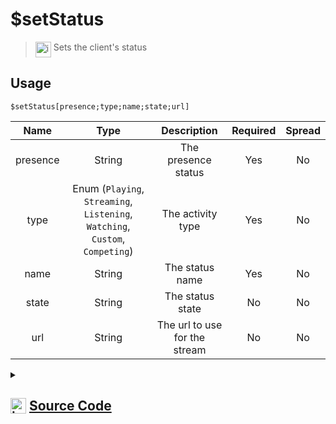# $setStatus
> <img align="top" src="https://upload.wikimedia.org/wikipedia/commons/thumb/e/e4/Infobox_info_icon.svg/160px-Infobox_info_icon.svg.png?20150409153300" alt="image" width="25" height="auto"> Sets the client's status
## Usage
```
$setStatus[presence;type;name;state;url]
```
| Name | Type | Description | Required | Spread
| :---: | :---: | :---: | :---: | :---: |
presence | String | The presence status | Yes | No
type | Enum (`Playing`, `Streaming`, `Listening`, `Watching`, `Custom`, `Competing`) | The activity type | Yes | No
name | String | The status name | Yes | No
state | String | The status state | No | No
url | String | The url to use for the stream | No | No
<details>
<summary>
    
## <img align="top" src="https://cdn4.iconfinder.com/data/icons/iconsimple-logotypes/512/github-512.png" alt="image" width="25" height="auto">  [Source Code](https://github.com/tryforge/ForgeScript-V2/blob/main/src/native/setStatus.ts)
    
</summary>
    
```ts
import { ActivityType, PresenceStatusData, PresenceUpdateStatus } from "discord.js"
import { ArgType, NativeFunction, Return } from "../structures"

export default new NativeFunction({
    name: "$setStatus",
    description: "Sets the client's status",
    unwrap: true,
    args: [
        {
            name: "presence",
            description: "The presence status",
            type: ArgType.String,
            rest: false,
            required: true
        },
        {
            name: "type",
            description: "The activity type",
            rest: false,
            type: ArgType.Enum,
            enum: ActivityType,
            required: true
        },
        {
            name: "name",
            description: "The status name",
            rest: false,
            type: ArgType.String,
            required: true
        },
        {
            name: "state",
            description: "The status state",
            rest: false,
            type: ArgType.String
        },
        {
            name: "url",
            description: "The url to use for the stream",
            rest: false,
            type: ArgType.String
        }
    ],
    brackets: true,
    execute(ctx, [ status, type, name, state, url ]) {
        ctx.client.user.setPresence({
            activities: [
                {
                    name,
                    state: state || undefined,
                    type,
                    url: url || undefined
                }
            ],
            status: status as PresenceStatusData 
        })
        return Return.success()
    },
})
```
    
</details>